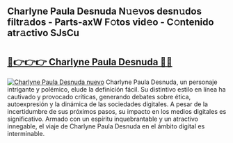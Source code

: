 ## Charlyne Paula Desnuda N𝚞𝚎vos desn𝚞dos filtr𝚊dos - Parts-axW F𝚘tos vid𝚎o - C𝚘ntenido atr𝚊ctivo SJsCu

# <h2><a href="http://mb4ztw.tromn.icu/?c=Charlyne+Paula+Desnuda">🔗👉👉👉 Charlyne Paula Desnuda 🔗🔗</a></h2>

[![Charlyne Paula Desnuda nuevo](https://i.imgur.com/pEAQMta.gif)](http://mb4ztw.tromn.icu/?c=Charlyne+Paula+Desnuda)
Charlyne Paula Desnuda, un personaje intrigante y polémico, elude la definición fácil. Su distintivo estilo en línea ha cautivado y provocado críticas, generando debates sobre ética, autoexpresión y la dinámica de las sociedades digitales. A pesar de la incertidumbre de sus próximos pasos, su impacto en los medios digitales es significativo. Armado con un espíritu inquebrantable y un atractivo innegable, el viaje de Charlyne Paula Desnuda en el ámbito digital es interminable.
